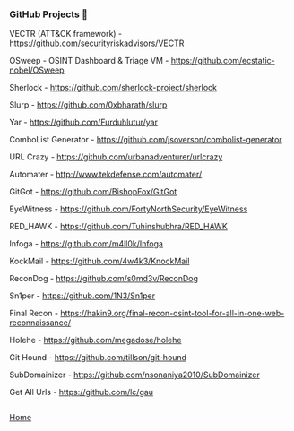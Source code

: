 ### GitHub Projects :small_blue_diamond:

VECTR (ATT&CK framework) - https://github.com/securityriskadvisors/VECTR

OSweep - OSINT Dashboard & Triage VM - https://github.com/ecstatic-nobel/OSweep

Sherlock - https://github.com/sherlock-project/sherlock

Slurp - https://github.com/0xbharath/slurp

Yar - https://github.com/Furduhlutur/yar

ComboList Generator - https://github.com/jsoverson/combolist-generator

URL Crazy - https://github.com/urbanadventurer/urlcrazy

Automater - http://www.tekdefense.com/automater/

GitGot - https://github.com/BishopFox/GitGot

EyeWitness - https://github.com/FortyNorthSecurity/EyeWitness

RED_HAWK - https://github.com/Tuhinshubhra/RED_HAWK

Infoga - https://github.com/m4ll0k/Infoga

KockMail - https://github.com/4w4k3/KnockMail

ReconDog - https://github.com/s0md3v/ReconDog

Sn1per - https://github.com/1N3/Sn1per

Final Recon - https://hakin9.org/final-recon-osint-tool-for-all-in-one-web-reconnaissance/

Holehe - https://github.com/megadose/holehe

Git Hound - https://github.com/tillson/git-hound

SubDomainizer - https://github.com/nsonaniya2010/SubDomainizer

Get All Urls - https://github.com/lc/gau


```

```
[Home](https://github.com/WilliamThomas-sec/Opensource-tools/)
